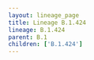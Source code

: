 ```yaml
---
layout: lineage_page
title: Lineage B.1.424
lineage: B.1.424
parent: B.1
children: ['B.1.424']
---
```

